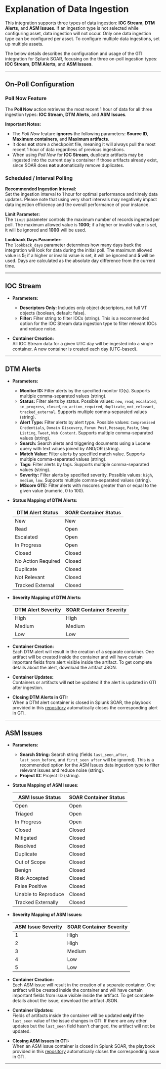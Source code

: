 # Explanation of Data Ingestion

This integration supports three types of data ingestion: **IOC Stream**, **DTM Alerts**, and **ASM Issues**. If an ingestion type is not selected while configuring asset, data ingestion will not occur. Only one data ingestion type can be configured per asset. To configure multiple data ingestions, set up multiple assets.

The below details describes the configuration and usage of the GTI integration for Splunk SOAR, focusing on the three on-poll ingestion types: **IOC Stream**, **DTM Alerts**, and **ASM Issues**.

---

## On-Poll Configuration

### Poll Now Feature

The **Poll Now** action retrieves the most recent 1 hour of data for all three ingestion types: **IOC Stream**, **DTM Alerts**, and **ASM Issues**.

**Important Notes:**
- The *Poll Now* feature **ignores** the following parameters: **Source ID**, **Maximum containers**, and **Maximum artifacts**.
- It does **not** store a checkpoint file, meaning it will always pull the most recent 1 hour of data regardless of previous ingestions.
- When using *Poll Now* for **IOC Stream**, duplicate artifacts may be ingested into the current day's container if those artifacts already exist, since SOAR does **not** automatically remove duplicates.

### Scheduled / Interval Polling

**Recommended Ingestion Interval:**  
  Set the ingestion interval to 1 hour for optimal performance and timely data updates. Please note that using very short intervals may negatively impact data ingestion efficiency and the overall performance of your instance. 

**Limit Parameter:**  
  The `limit` parameter controls the maximum number of records ingested per poll. The maximum allowed value is **1000**; if a higher or invalid value is set, it will be ignored and **1000** will be used.

**Lookback Days Parameter:**  
  The `lookback_days` parameter determines how many days back the integration will look for data during the initial poll. The maximum allowed value is **5**; if a higher or invalid value is set, it will be ignored and **5** will be used. Days are calculated as the absolute day difference from the current time.

---

## IOC Stream

- **Parameters:**
  - **Descriptors Only:** Includes only object descriptors, not full VT objects (boolean, default: false).
  - **Filter:** Filter string to filter IOCs (string). This is a recommended option for the IOC Stream data ingestion type to filter relevant IOCs and reduce noise.

- **Container Creation:**  
  All IOC Stream data for a given UTC day will be ingested into a single container. A new container is created each day (UTC-based).
---

## DTM Alerts

- **Parameters:**
  - **Monitor ID:** Filter alerts by the specified monitor ID(s). Supports multiple comma-separated values (string).
  - **Status:** Filter alerts by status. Possible values: `new`, `read`, `escalated`, `in_progress`, `closed`, `no_action_required`, `duplicate`, `not_relevant`, `tracked_external`. Supports multiple comma-separated values (string).
  - **Alert Type:** Filter alerts by alert type. Possible values: `Compromised Credentials`, `Domain Discovery`, `Forum Post`, `Message`, `Paste`, `Shop Listing`, `Tweet`, `Web Content`. Supports multiple comma-separated values (string).
  - **Search:** Search alerts and triggering documents using a Lucene query with text values joined by AND/OR (string).
  - **Match Value:** Filter alerts by specified match value. Supports multiple comma-separated values (string).
  - **Tags:** Filter alerts by tags. Supports multiple comma-separated values (string).
  - **Severity:** Filter alerts by specified severity. Possible values: `high`, `medium`, `low`. Supports multiple comma-separated values (string).
  - **MScore GTE:** Filter alerts with mscores greater than or equal to the given value (numeric, 0 to 100).

- **Status Mapping of DTM Alerts:**

  | DTM Alert Status      | SOAR Container Status |
  |----------------------|----------------------|
  | New                  | New                  |
  | Read                 | Open                 |
  | Escalated            | Open                 |
  | In Progress          | Open                 |
  | Closed               | Closed               |
  | No Action Required   | Closed               |
  | Duplicate            | Closed               |
  | Not Relevant         | Closed               |
  | Tracked External     | Closed               |

- **Severity Mapping of DTM Alerts:**

  | DTM Alert Severity | SOAR Container Severity |
  |--------------------|------------------------|
  | High               | High                   |
  | Medium             | Medium                 |
  | Low                | Low                    |

- **Container Creation:**  
  Each DTM alert will result in the creation of a separate container. One artifact will be created inside the container and will have certain important fields from alert visible inside the artifact. To get complete details about the alert, download the artifact JSON.

- **Container Updates:**  
  Containers or artifacts will **not** be updated if the alert is updated in GTI after ingestion.

- **Closing DTM Alerts in GTI:**  
  When a DTM alert container is closed in Splunk SOAR, the playbook provided in this [repository](https://github.com/virusTotal/gti-soar-playbooks/tree/main/Splunk%20SOAR) automatically closes the corresponding alert in GTI.

---

## ASM Issues

- **Parameters:**
  - **Search String:** Search string (fields `last_seen_after`, `last_seen_before`, and `first_seen_after` will be ignored). This is a recommended option for the ASM Issues data ingestion type to filter relevant issues and reduce noise (string).
  - **Project ID:** Project ID (string).

- **Status Mapping of ASM Issues:**

  | ASM Issue Status     | SOAR Container Status |
  |---------------------|----------------------|
  | Open                | Open                 |
  | Triaged             | Open                 |
  | In Progress         | Open                 |
  | Closed              | Closed               |
  | Mitigated           | Closed               |
  | Resolved            | Closed               |
  | Duplicate           | Closed               |
  | Out of Scope        | Closed               |
  | Benign              | Closed               |
  | Risk Accepted       | Closed               |
  | False Positive      | Closed               |
  | Unable to Reproduce | Closed               |
  | Tracked Externally  | Closed               |

- **Severity Mapping of ASM Issues:**

  | ASM Issue Severity | SOAR Container Severity |
  |--------------------|------------------------|
  | 1                  | High                   |
  | 2                  | High                   |
  | 3                  | Medium                 |
  | 4                  | Low                    |
  | 5                  | Low                    |

- **Container Creation:**  
  Each ASM issue will result in the creation of a separate container. One artifact will be created inside the container and will have certain important fields from issue visible inside the artifact. To get complete details about the issue, download the artifact JSON.

- **Container Updates:**  
  Fields of artifacts inside the container will be updated **only if** the `last_seen` value of the issue changes in GTI. If there are any other updates but the `last_seen` field hasn't changed, the artifact will not be updated.

- **Closing ASM Issues in GTI:**  
  When an ASM issue container is closed in Splunk SOAR, the playbook provided in this [repository](https://github.com/virusTotal/gti-soar-playbooks/tree/main/Splunk%20SOAR) automatically closes the corresponding issue in GTI.

---
